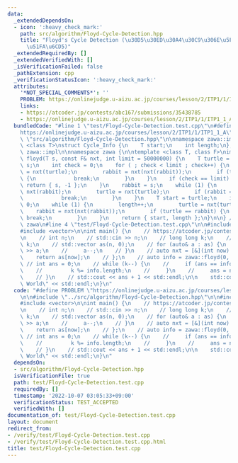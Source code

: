 ```yaml
---
data:
  _extendedDependsOn:
  - icon: ':heavy_check_mark:'
    path: src/algorithm/Floyd-Cycle-Detection.hpp
    title: "Floyd's Cycle Detection (\u30D5\u30ED\u30A4\u30C9\u306E\u5FAA\u74B0\u691C\
      \u51FA\u6CD5)"
  _extendedRequiredBy: []
  _extendedVerifiedWith: []
  _isVerificationFailed: false
  _pathExtension: cpp
  _verificationStatusIcon: ':heavy_check_mark:'
  attributes:
    '*NOT_SPECIAL_COMMENTS*': ''
    PROBLEM: https://onlinejudge.u-aizu.ac.jp/courses/lesson/2/ITP1/1/ITP1_1_A
    links:
    - https://atcoder.jp/contests/abc167/submissions/35438785
    - https://onlinejudge.u-aizu.ac.jp/courses/lesson/2/ITP1/1/ITP1_1_A
  bundledCode: "#line 1 \"test/Floyd-Cycle-Detection.test.cpp\"\n#define PROBLEM \"\
    https://onlinejudge.u-aizu.ac.jp/courses/lesson/2/ITP1/1/ITP1_1_A\"\n\n#line 2\
    \ \"src/algorithm/Floyd-Cycle-Detection.hpp\"\n\nnamespace zawa::impl {\n\ntemplate\
    \ <class T>\nstruct Cycle_Info {\n    T start;\n    int length;\n};\n\n} // namespace\
    \ zawa::impl\n\nnamespace zawa {\n\ntemplate <class T, class F>\nimpl::Cycle_Info<T>\
    \ floyd(T s, const F& nxt, int limit = 50000000) {\n    T turtle = s, rabbit =\
    \ s;\n    int check = 0;\n    for ( ; check < limit ; check++) {\n        turtle\
    \ = nxt(turtle);\n        rabbit = nxt(nxt(rabbit));\n        if (turtle == rabbit)\
    \ {\n            break;\n        }\n    }\n    if (check == limit) {\n       \
    \ return { s, -1 };\n    }\n    rabbit = s;\n    while (1) {\n        rabbit =\
    \ nxt(rabbit);\n        turtle = nxt(turtle);\n        if (rabbit == turtle) {\n\
    \            break;\n        }\n    }\n    T start = turtle;\n    int length =\
    \ 0;\n    while (1) {\n        length++;\n        turtle = nxt(turtle);\n    \
    \    rabbit = nxt(nxt(rabbit));\n        if (turtle == rabbit) {\n           \
    \ break;\n        }\n    }\n    return { start, length };\n}\n\n} // namespace\
    \ zawa\n#line 4 \"test/Floyd-Cycle-Detection.test.cpp\"\n\n#include <iostream>\n\
    #include <vector>\n\nint main() {\n    // https://atcoder.jp/contests/abc167/submissions/35438785\n\
    \n    // int n;\n    // std::cin >> n;\n    // long long k;\n    // std::cin >>\
    \ k;\n    // std::vector as(n, 0);\n    // for (auto& a : as) {\n    //     std::cin\
    \ >> a;\n    //     a--;\n    // }\n    // auto nxt = [&](int now) {\n    // \
    \    return as[now];\n    // };\n    // auto info = zawa::floyd(0, nxt);\n   \
    \ // int ans = 0;\n    // while (k--) {\n    //     if (ans == info.start) {\n\
    \    //         k %= info.length;\n    //     }\n    //     ans = nxt(ans);\n\
    \    // }\n    // std::cout << ans + 1 << std::endl;\n\n    std::cout << \"Hello\
    \ World\" << std::endl;\n}\n"
  code: "#define PROBLEM \"https://onlinejudge.u-aizu.ac.jp/courses/lesson/2/ITP1/1/ITP1_1_A\"\
    \n\n#include \"../src/algorithm/Floyd-Cycle-Detection.hpp\"\n\n#include <iostream>\n\
    #include <vector>\n\nint main() {\n    // https://atcoder.jp/contests/abc167/submissions/35438785\n\
    \n    // int n;\n    // std::cin >> n;\n    // long long k;\n    // std::cin >>\
    \ k;\n    // std::vector as(n, 0);\n    // for (auto& a : as) {\n    //     std::cin\
    \ >> a;\n    //     a--;\n    // }\n    // auto nxt = [&](int now) {\n    // \
    \    return as[now];\n    // };\n    // auto info = zawa::floyd(0, nxt);\n   \
    \ // int ans = 0;\n    // while (k--) {\n    //     if (ans == info.start) {\n\
    \    //         k %= info.length;\n    //     }\n    //     ans = nxt(ans);\n\
    \    // }\n    // std::cout << ans + 1 << std::endl;\n\n    std::cout << \"Hello\
    \ World\" << std::endl;\n}\n"
  dependsOn:
  - src/algorithm/Floyd-Cycle-Detection.hpp
  isVerificationFile: true
  path: test/Floyd-Cycle-Detection.test.cpp
  requiredBy: []
  timestamp: '2022-10-07 03:05:33+09:00'
  verificationStatus: TEST_ACCEPTED
  verifiedWith: []
documentation_of: test/Floyd-Cycle-Detection.test.cpp
layout: document
redirect_from:
- /verify/test/Floyd-Cycle-Detection.test.cpp
- /verify/test/Floyd-Cycle-Detection.test.cpp.html
title: test/Floyd-Cycle-Detection.test.cpp
---
```

